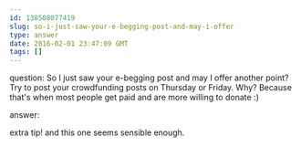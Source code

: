 ```yaml
---
id: 138508077419
slug: so-i-just-saw-your-e-begging-post-and-may-i-offer
type: answer
date: 2016-02-01 23:47:09 GMT
tags: []
---
```

question: So I just saw your e-begging post and may I offer another point? Try to post your crowdfunding posts on Thursday or Friday. Why? Because that's when most people get paid and are more willing to donate :)

answer: <p>extra tip! and this one seems sensible enough.&nbsp;</p>
